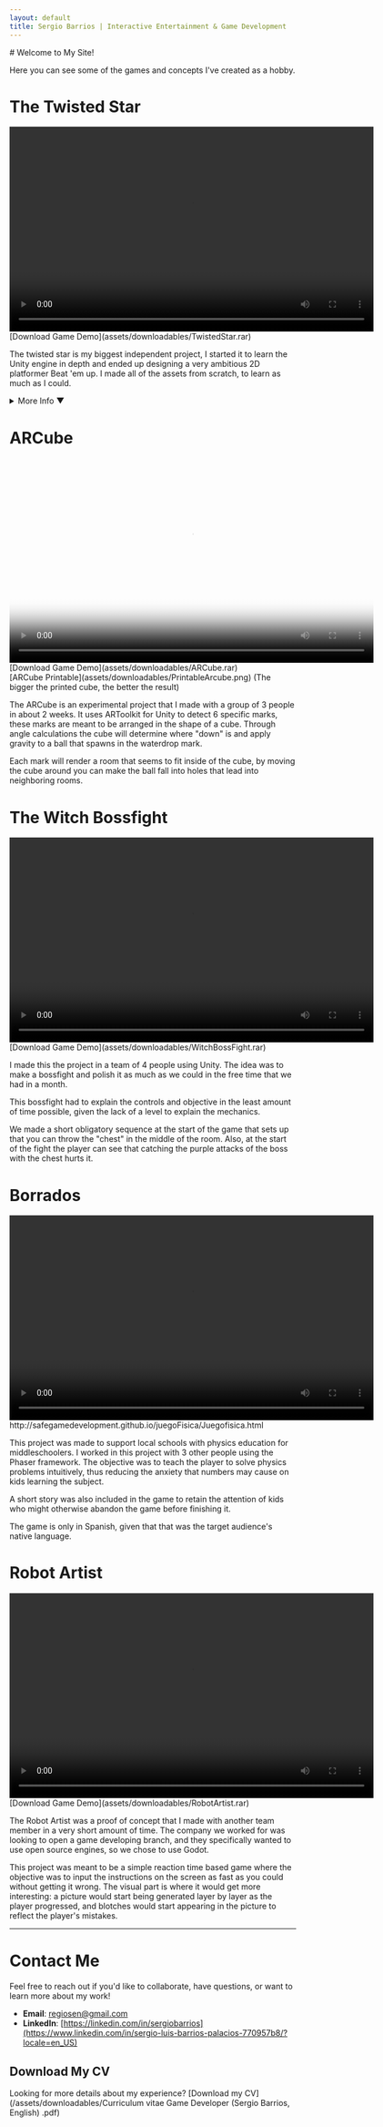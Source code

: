 ```yaml
---
layout: default
title: Sergio Barrios | Interactive Entertainment & Game Development
---
```

<link rel="stylesheet" href="{{ "/assets/mainPageExtraStyles.css" | relative_url }}">
# Welcome to My Site!

Here you can see some of the games and concepts I've created as a hobby. 

# The Twisted Star
<video width="640" height="360" controls>
  <source src="/assets/videos/Twisted Star Edited Video.mp4" type="video/mp4">
  Your browser does not support the video tag.
</video>
[Download Game Demo](assets/downloadables/TwistedStar.rar)

The twisted star is my biggest independent project, I started it to learn the Unity engine in depth and ended up designing a very ambitious 2D platformer Beat 'em up.
I made all of the assets from scratch, to learn as much as I could. 
<details>
  <summary class="more-info-summary">More Info &#x25BC;</summary>
  <h2>Mechanics</h2>

  <p>I implemented basic 2D platformer mechanics to allow the player some sense of familiarity with the controls, jumping, collectibles, a lifebar and different movement methods like dashing and swinging.
But the main mechanic of this game was what I called the "combo system". Normally, a "combo system" is something one would find in a classic Fighting game, where a combo is a link of quick moves that aren't countered in a short amount of time. 
In the case of this project the "combo system" was instead to not repeat the same attack while you have others available to use, time not mattering. </p>

   <p>Every time that you use an attack that you haven't used before in this combo, the combo meter is raised by 1, and once you repeat an attack, it becomes 0 again. The combo meter is what defines how much damage you do. 
The idea of this mechanic was to make moves that are wildly different from each other so the player had to think fast to keep good damage going, otherwise, the enemies would be hard to defeat.
To add to this gameplay, if you use up all the attacks from one of your weapons, you get a "Set Bonus", which varies depending on the weapon. When you use all the attacks of the sword, your other weapons can hit several opponents at once, 
the whip set bonus makes your other weapons hitbox larger and the hammer gives your other weapons knockback.</p>

  <h2>Story</h2>

  <p>I made a dialogue system with portraits and expressions to convey the story of the game. The main idea was to make this game have hard hitting dramatic moments but generally have an optimistic tone. 
I made two characters that were meant to have different motivations but generally go through the same levels, this way, one could learn new things about the world with a second playthrough or if 
another person was playing the game with the other character the information could be shared.</p>

  <h2>Art</h2>

  <p>The idea for the game was to make it pixel art, however, I also thought that limiting the pallet as much as possible could give the game a realtively unique look. </p>
</details>

# ARCube

<video width="640" height="360" controls poster="/assets/images/ARCubeVideoThumbnail.png">
  <source src="/assets/videos/ARCubeVidPresentation.mp4" type="video/mp4">
  Your browser does not support the video tag.
</video>
[Download Game Demo](assets/downloadables/ARCube.rar)
<br/>
[ARCube Printable](assets/downloadables/PrintableArcube.png)
(The bigger the printed cube, the better the result)


<p>The ARCube is an experimental project that I made with a group of 3 people in about 2 weeks. It uses ARToolkit for Unity to detect 6 specific marks, these marks are meant to be arranged in the shape of a cube. 
Through angle calculations the cube will determine where "down" is and apply gravity to a ball that spawns in the waterdrop mark.</p>
<p>
Each mark will render a room that seems to fit inside of the cube, by moving the cube around you can make the ball fall into holes that lead into neighboring rooms.
</p>

# The Witch Bossfight

<video width="640" height="360" controls>
  <source src="/assets/videos/WitchBossFight.mp4" type="video/mp4">
  Your browser does not support the video tag.
</video>
[Download Game Demo](assets/downloadables/WitchBossFight.rar)
<p>I made this the project in a team of 4 people using Unity. The idea was to make a bossfight and polish it as much as we could in the free time that we had in a month. </p>
<p>This bossfight had to explain the controls and objective in the least amount of time possible, given the lack of a level to explain the mechanics.</p> 
<p>We made a short obligatory sequence at the start of the game that sets up that you can throw the "chest" in the middle 
of the room. Also, at the start of the fight the player can see that catching the purple attacks of the boss with the chest hurts it.</p>
  
# Borrados

<video width="640" height="360" controls>
  <source src="/assets/videos/Borrados.mp4" type="video/mp4">
  Your browser does not support the video tag.
</video>
http://safegamedevelopment.github.io/juegoFisica/Juegofisica.html

<p>This project was made to support local schools with physics education for middleschoolers. I worked in this project with 3 other people using the Phaser framework. The objective was to teach the player
to solve physics problems intuitively, thus reducing the anxiety that numbers may cause on kids learning the subject.</p>
<p>A short story was also included in the game to retain the attention of kids who might otherwise abandon the game before finishing it.</p>
<p>The game is only in Spanish, given that that was the target audience's native language.</p>

# Robot Artist

<video width="640" height="360" controls>
  <source src="/assets/videos/ArtistRobot.mp4" type="video/mp4">
  Your browser does not support the video tag.
</video>
[Download Game Demo](assets/downloadables/RobotArtist.rar)

<p>The Robot Artist was a proof of concept that I made with another team member in a very short amount of time. The company we worked for was looking to open a game developing branch, and they specifically wanted to use open source engines, so we chose to use Godot.</p>
<p>This project was meant to be a simple reaction time based game where the objective was to input the instructions on the screen as fast as you could without getting it wrong. The visual part is where it would get more interesting: a picture would start being generated layer by layer as the player progressed, and blotches would start appearing in the picture to reflect the player's mistakes.</p>


---

# Contact Me

Feel free to reach out if you'd like to collaborate, have questions, or want to learn more about my work!

- **Email**: [regiosen@gmail.com](mailto:regiosen@gmail.com)
- **LinkedIn**: [https://linkedin.com/in/sergiobarrios](https://www.linkedin.com/in/sergio-luis-barrios-palacios-770957b8/?locale=en_US)

## Download My CV

Looking for more details about my experience? [Download my CV](/assets/downloadables/Curriculum vitae Game Developer (Sergio Barrios, English) .pdf)
